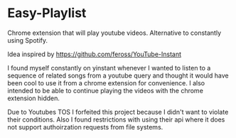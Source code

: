 # Easy-Playlist
Chrome extension that will play youtube videos. Alternative to constantly using Spotify.

Idea inspired by https://github.com/feross/YouTube-Instant

I found myself constantly on yinstant whenever I wanted to listen to a sequence of related songs from a youtube query and
thought it would have been cool to use it from a chrome extension for convenience. I also intended to be able to continue playing
the videos with the chrome extension hidden. 


Due to Youtubes TOS I forfeited this project because I didn't want to violate their conditions.
Also I found restrictions with using their api where it does not support authoirzation requests from file systems.
